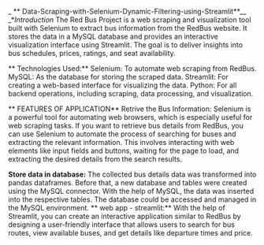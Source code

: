 
_                          **      Data-Scraping-with-Selenium-Dynamic-Filtering-using-Streamlit**__
_**Introduction*
  The Red Bus Project is a web scraping and visualization tool built with Selenium to extract bus information from the RedBus website. It stores the data in a MySQL database and provides an interactive visualization interface using Streamlit. The goal is to deliver insights into bus schedules, prices, ratings, and seat availability.
  
**
Technologies Used:**
Selenium: To automate web scraping from RedBus.
MySQL: As the database for storing the scraped data.
Streamlit: For creating a web-based interface for visualizing the data.
Python: For all backend operations, including scraping, data processing, and visualization.

**
FEATURES OF APPLICATION**
Retrive the Bus Information:
  Selenium is a powerful tool for automating web browsers, which is especially useful for web scraping tasks. If you want to retrieve bus details from RedBus, 
 you can use Selenium to automate the process of searching for buses and extracting the relevant information. This involves interacting with web elements 
 like input fields and buttons, waiting for the page to load, and extracting the desired details from the search results.
 
**Store data in database:**
The collected bus details data was transformed into pandas dataframes. Before that, a new database and tables were created using the MySQL connector. With the help of MySQL, the data was inserted into the respective tables. The database could be accessed and managed in the MySQL environment.
**
web app - streamlit:**
With the help of Streamlit, you can create an interactive application similar to RedBus by designing a user-friendly interface that allows users to search for bus routes, view available buses, and get details like departure times and price.



